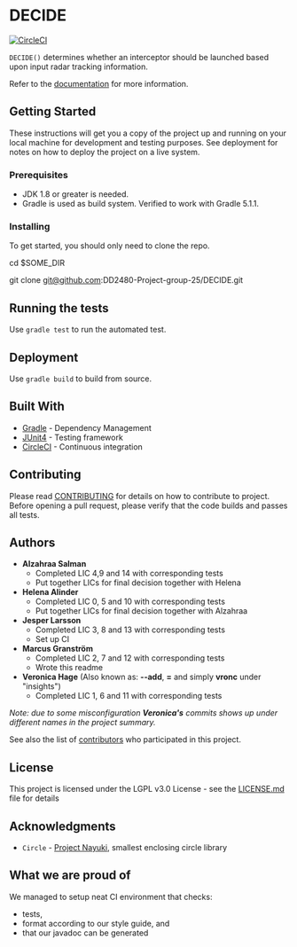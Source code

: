 # DECIDE
[![CircleCI](https://circleci.com/gh/DD2480-Project-group-25/DECIDE/tree/master.svg?style=svg)](https://circleci.com/gh/DD2480-Project-group-25/DECIDE/tree/master)

`DECIDE()` determines whether an interceptor should be launched based upon input radar tracking information.

Refer to the [documentation](https://372-167187406-gh.circle-artifacts.com/0/javadoc/package-summary.html) for more information.

## Getting Started

These instructions will get you a copy of the project up and running on your local machine for development and testing purposes. See deployment for notes on how to deploy the project on a live system.

### Prerequisites

* JDK 1.8 or greater is needed.
* Gradle is used as build system. Verified to work with Gradle 5.1.1.

### Installing

To get started, you should only need to clone the repo.

cd $SOME_DIR

git clone git@github.com:DD2480-Project-group-25/DECIDE.git

## Running the tests

Use `gradle test` to run the automated test.

## Deployment

Use `gradle build` to build from source.

## Built With

* [Gradle](https://gradle.org) - Dependency Management
* [JUnit4](https://junit.org/junit4/) - Testing framework
* [CircleCI](https://circleci.com) - Continuous integration

## Contributing

Please read [CONTRIBUTING](CONTRIBUTING.md) for details on how to
contribute to project. Before opening a pull request, please verify that the
code builds and passes all tests.

## Authors

* **Alzahraa Salman**
  * Completed LIC 4,9 and 14 with corresponding tests
  * Put together LICs for final decision together with Helena
* **Helena Alinder**
  * Completed LIC 0, 5 and 10 with corresponding tests
  * Put together LICs for final decision together with Alzahraa
* **Jesper Larsson**
    * Completed LIC 3, 8 and 13 with corresponding tests
    * Set up CI
* **Marcus Granström**
  * Completed LIC 2, 7 and 12 with corresponding tests
  * Wrote this readme
* **Veronica Hage** (Also known as: **--add**, **=** and simply **vronc** under "insights")
  * Completed LIC 1, 6 and 11 with corresponding tests
 
 *Note: due to some misconfiguration **Veronica's** commits shows up under different names in the project summary.*

See also the list of [contributors](https://github.com/DD2480-Project-group-25/DECIDE/contributors) who participated in this project.

## License

This project is licensed under the LGPL v3.0 License - see the [LICENSE.md](LICENSE.md) file for details

## Acknowledgments
* `Circle` - [Project Nayuki](https://www.nayuki.io/page/smallest-enclosing-circle), smallest enclosing circle library

## What we are proud of
We managed to setup neat CI environment that checks:
 * tests,
 * format according to our style guide, and
 * that our javadoc can be generated